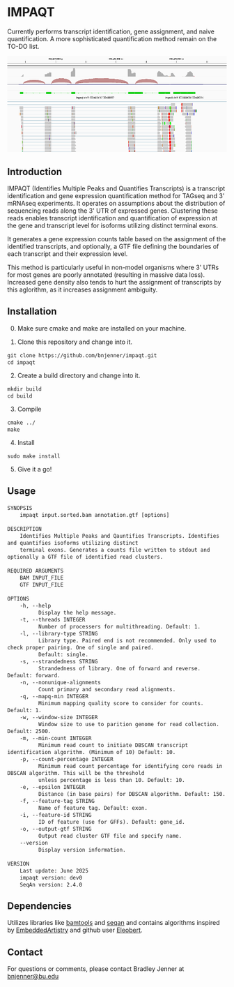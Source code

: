 # IMPAQT
Currently performs transcript identification, gene assignment, and naive quantification. 
A more sophisticated quantification method remain on the TO-DO list.

![ ](./docs/example.png)

## Introduction

IMPAQT (Identifies Multiple Peaks and Quantifies Transcripts) is a transcript
identification and gene expression quantification method for TAGseq and
3' mRNAseq experiments. It operates on assumptions about the distribution 
of sequencing reads along the 3' UTR of expressed genes. Clustering these reads 
enables transcript identification and quantification of expression at the gene
and transcript level for isoforms utilizing distinct terminal exons. 

It generates a gene expression counts table based on the assignment of the 
identified transcripts, and optionally, a GTF file defining the boundaries 
of each transcript and their expression level. 

This method is particularly useful in non-model organisms where 3' UTRs for 
most genes are poorly annotated (resulting in massive data loss). Increased
gene density also tends to hurt the assignment of transcripts by this 
aglorithm, as it increases assignment ambiguity. 

## Installation

0. Make sure cmake and make are installed on your machine.

1. Clone this repository and change into it.
```
git clone https://github.com/bnjenner/impaqt.git
cd impaqt
```

2. Create a build directory and change into it.
```
mkdir build
cd build
```

3. Compile
```
cmake ../
make
```

4. Install
```
sudo make install
```

5. Give it a go! 

## Usage
```
SYNOPSIS
    impaqt input.sorted.bam annotation.gtf [options]

DESCRIPTION
    Identifies Multiple Peaks and Qauntifies Transcripts. Identifies and quantifies isoforms utilizing distinct
    terminal exons. Generates a counts file written to stdout and optionally a GTF file of identified read clusters.

REQUIRED ARGUMENTS
    BAM INPUT_FILE
    GTF INPUT_FILE

OPTIONS
    -h, --help
          Display the help message.
    -t, --threads INTEGER
          Number of processers for multithreading. Default: 1.
    -l, --library-type STRING
          Library type. Paired end is not recommended. Only used to check proper pairing. One of single and paired.
          Default: single.
    -s, --strandedness STRING
          Strandedness of library. One of forward and reverse. Default: forward.
    -n, --nonunique-alignments
          Count primary and secondary read alignments.
    -q, --mapq-min INTEGER
          Minimum mapping quality score to consider for counts. Default: 1.
    -w, --window-size INTEGER
          Window size to use to parition genome for read collection. Default: 2500.
    -m, --min-count INTEGER
          Minimum read count to initiate DBSCAN transcript identification algorithm. (Minimum of 10) Default: 10.
    -p, --count-percentage INTEGER
          Minimum read count percentage for identifying core reads in DBSCAN algorithm. This will be the threshold
          unless percentage is less than 10. Default: 10.
    -e, --epsilon INTEGER
          Distance (in base pairs) for DBSCAN algorithm. Default: 150.
    -f, --feature-tag STRING
          Name of feature tag. Default: exon.
    -i, --feature-id STRING
          ID of feature (use for GFFs). Default: gene_id.
    -o, --output-gtf STRING
          Output read cluster GTF file and specify name.
    --version
          Display version information.

VERSION
    Last update: June 2025
    impaqt version: dev0
    SeqAn version: 2.4.0
```

## Dependencies
Utilizes libraries like [bamtools](https://github.com/pezmaster31/bamtools) and [seqan](https://github.com/seqan/seqan) and contains algorithms inspired by [EmbeddedArtistry](https://github.com/embeddedartistry/embedded-resources/blob/master/examples/cpp/dispatch.cpp) and github user [Eleobert](https://github.com/Eleobert/dbscan/blob/master/dbscan.cpp).

## Contact
For questions or comments, please contact
Bradley Jenner at <bnjenner@bu.edu>


